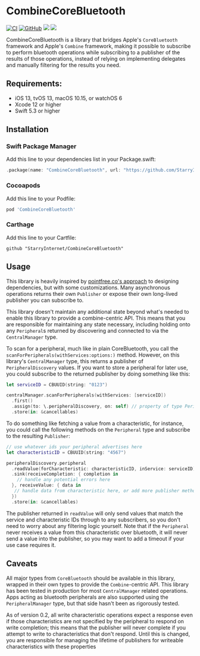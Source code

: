 # CombineCoreBluetooth

[![CI](https://github.com/StarryInternet/CombineCoreBluetooth/actions/workflows/ci.yml/badge.svg)](https://github.com/StarryInternet/CombineCoreBluetooth/actions/workflows/ci.yml)
[![GitHub](https://img.shields.io/github/license/StarryInternet/CombineCoreBluetooth)](https://github.com/StarryInternet/CombineCoreBluetooth/blob/master/LICENSE)
[![](https://img.shields.io/endpoint?url=https%3A%2F%2Fswiftpackageindex.com%2Fapi%2Fpackages%2FStarryInternet%2FCombineCoreBluetooth%2Fbadge%3Ftype%3Dswift-versions)](https://swiftpackageindex.com/StarryInternet/CombineCoreBluetooth)
[![](https://img.shields.io/endpoint?url=https%3A%2F%2Fswiftpackageindex.com%2Fapi%2Fpackages%2FStarryInternet%2FCombineCoreBluetooth%2Fbadge%3Ftype%3Dplatforms)](https://swiftpackageindex.com/StarryInternet/CombineCoreBluetooth)

CombineCoreBluetooth is a library that bridges Apple's `CoreBluetooth` framework and Apple's `Combine` framework, making it possible to subscribe to perform bluetooth operations while subscribing to a publisher of the results of those operations, instead of relying on implementing delegates and manually filtering for the results you need.

## Requirements:

- iOS 13, tvOS 13, macOS 10.15, or watchOS 6
- Xcode 12 or higher
- Swift 5.3 or higher

## Installation

### Swift Package Manager

Add this line to your dependencies list in your Package.swift:

```swift
.package(name: "CombineCoreBluetooth", url: "https://github.com/StarryInternet/CombineCoreBluetooth.git", from: "0.3.0"),
```

### Cocoapods

Add this line to your Podfile:

```ruby
pod 'CombineCoreBluetooth'
```

### Carthage

Add this line to your Cartfile:

```
github "StarryInternet/CombineCoreBluetooth"
```

## Usage

This library is heavily inspired by [pointfree.co's approach](https://www.pointfree.co/collections/dependencies) to designing dependencies, but with some customizations. Many asynchronous operations returns their own `Publisher` or expose their own long-lived publisher you can subscribe to.

This library doesn't maintain any additional state beyond what's needed to enable this library to provide a combine-centric API. This means that you are responsible for maintaining any state necessary, including holding onto any `Peripheral`s returned by discovering and connected to via the `CentralManager` type.

To scan for a peripheral, much like in plain CoreBluetooth, you call the `scanForPeripherals(withServices:options:)` method. However, on this library's `CentralManager` type, this returns a publisher of `PeripheralDiscovery` values. If you want to store a peripheral for later use, you could subscribe to the returned publisher by doing something like this:

```swift
let serviceID = CBUUID(string: "0123")

centralManager.scanForPeripherals(withServices: [serviceID])
  .first()
  .assign(to: \.peripheralDiscovery, on: self) // property of type PeripheralDiscovery
  .store(in: &cancellables)
```

To do something like fetching a value from a characteristic, for instance, you could call the following methods on the `Peripheral` type and subscribe to the resulting `Publisher`:

```swift
// use whatever ids your peripheral advertises here
let characteristicID = CBUUID(string: "4567")

peripheralDiscovery.peripheral
  .readValue(forCharacteristic: characteristicID, inService: serviceID)
  .sink(receiveCompletion: { completion in
    // handle any potential errors here
  }, receiveValue: { data in
   // handle data from characteristic here, or add more publisher methods to map and transform it.
  })
  .store(in: &cancellables)
```

The publisher returned in `readValue` will only send values that match the service and characteristic IDs through to any subscribers, so you don't need to worry about any filtering logic yourself. Note that if the `Peripheral` never receives a value from this characteristic over bluetooth, it will never send a value into the publisher, so you may want to add a timeout if your use case requires it.

## Caveats

All major types from `CoreBluetooth` should be available in this library, wrapped in their own types to provide the `Combine`-centric API. This library has been tested in production for most `CentralManager` related operations. Apps acting as bluetooth peripherals are also supported using the `PeripheralManager` type, but that side hasn't been as rigorously tested.

As of version 0.2, all write characteristic operations expect a response even if those characteristics are not specified by the peripheral to respond on write completion; this means that the publisher will never complete if you attempt to write to characteristics that don't respond. Until this is changed, you are responsible for managing the lifetime of publishers for writeable characteristics with these properties
